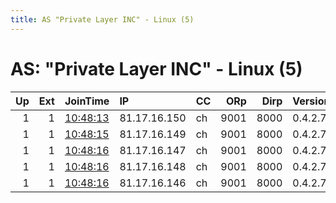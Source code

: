 ```yaml
---
title: AS "Private Layer INC" - Linux (5)
---
```


# AS: "Private Layer INC" - Linux (5)

|   Up |   Ext | JoinTime                                                                                            | IP           | CC   |   ORp |   Dirp | Version   | Contact                | Nickname    |   eFamMembers |
|-----:|------:|:----------------------------------------------------------------------------------------------------|:-------------|:-----|------:|-------:|:----------|:-----------------------|:------------|--------------:|
|    1 |     1 | [10:48:13](https://metrics.torproject.org/rs.html#details/2114FA9A053A4290CC76CB3C20117AF1B24415BF) | 81.17.16.150 | ch   |  9001 |   8000 | 0.4.2.7   | fallout                | fallout     |             1 |
|    1 |     1 | [10:48:15](https://metrics.torproject.org/rs.html#details/79349A6F74AC0D4EF2939894B122702E57786F5A) | 81.17.16.149 | ch   |  9001 |   8000 | 0.4.2.7   | dragon                 | dragon      |             1 |
|    1 |     1 | [10:48:16](https://metrics.torproject.org/rs.html#details/0325B91D3C32D3A24C863D5DFBED00564FAD5C64) | 81.17.16.147 | ch   |  9001 |   8000 | 0.4.2.7   | paladin                | paladin     |             1 |
|    1 |     1 | [10:48:16](https://metrics.torproject.org/rs.html#details/331FC9E123EC20877486845343B2D300B8F9E45A) | 81.17.16.148 | ch   |  9001 |   8000 | 0.4.2.7   | citadel.exit@gmail.com | citadelEXIT |             1 |
|    1 |     1 | [10:48:16](https://metrics.torproject.org/rs.html#details/B187399E2708155968A8375B83042767F69F21F0) | 81.17.16.146 | ch   |  9001 |   8000 | 0.4.2.7   | LunaR                  | LunaR       |             1 |
